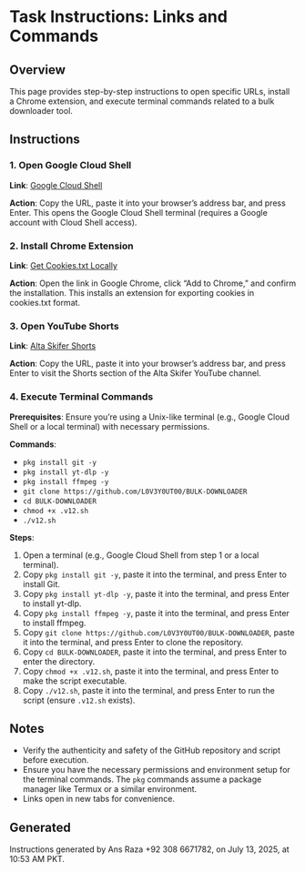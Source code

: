 # Task Instructions: Links and Commands

## Overview

This page provides step-by-step instructions to open specific URLs, install a Chrome extension, and execute terminal commands related to a bulk downloader tool.

## Instructions

### 1. Open Google Cloud Shell

**Link**: [Google Cloud Shell](https://shell.cloud.google.com/?hl=en_US&fromcloudshell=true&show=terminal&pli=1)

**Action**: Copy the URL, paste it into your browser’s address bar, and press Enter. This opens the Google Cloud Shell terminal (requires a Google account with Cloud Shell access).

### 2. Install Chrome Extension

**Link**: [Get Cookies.txt Locally](https://chromewebstore.google.com/detail/get-cookiestxt-locally/cclelndahbckbenkjhflpdbgdldlbecc?pli=1)

**Action**: Open the link in Google Chrome, click “Add to Chrome,” and confirm the installation. This installs an extension for exporting cookies in cookies.txt format.

### 3. Open YouTube Shorts

**Link**: [Alta Skifer Shorts](https://www.youtube.com/@Alta_skifer/shorts)

**Action**: Copy the URL, paste it into your browser’s address bar, and press Enter to visit the Shorts section of the Alta Skifer YouTube channel.

### 4. Execute Terminal Commands

**Prerequisites**: Ensure you’re using a Unix-like terminal (e.g., Google Cloud Shell or a local terminal) with necessary permissions.

**Commands**:

- `pkg install git -y`
- `pkg install yt-dlp -y`
- `pkg install ffmpeg -y`
- `git clone https://github.com/L0V3Y0UT00/BULK-DOWNLOADER`
- `cd BULK-DOWNLOADER`
- `chmod +x .v12.sh`
- `./v12.sh`

**Steps**:

1. Open a terminal (e.g., Google Cloud Shell from step 1 or a local terminal).
2. Copy `pkg install git -y`, paste it into the terminal, and press Enter to install Git.
3. Copy `pkg install yt-dlp -y`, paste it into the terminal, and press Enter to install yt-dlp.
4. Copy `pkg install ffmpeg -y`, paste it into the terminal, and press Enter to install ffmpeg.
5. Copy `git clone https://github.com/L0V3Y0UT00/BULK-DOWNLOADER`, paste it into the terminal, and press Enter to clone the repository.
6. Copy `cd BULK-DOWNLOADER`, paste it into the terminal, and press Enter to enter the directory.
7. Copy `chmod +x .v12.sh`, paste it into the terminal, and press Enter to make the script executable.
8. Copy `./v12.sh`, paste it into the terminal, and press Enter to run the script (ensure `.v12.sh` exists).

## Notes

- Verify the authenticity and safety of the GitHub repository and script before execution.
- Ensure you have the necessary permissions and environment setup for the terminal commands. The `pkg` commands assume a package manager like Termux or a similar environment.
- Links open in new tabs for convenience.

## Generated

Instructions generated by Ans Raza +92 308 6671782, on July 13, 2025, at 10:53 AM PKT.
